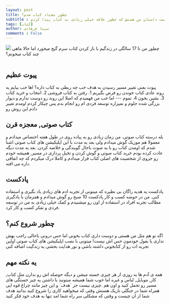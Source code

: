 ```yaml
---
layout: post
title: چطور معتاد کتاب شدم؟
subtitle : این پست داستان من هستش که چطور علاقه خیلی زیادی به کتاب پیدا کردم
tags: [کتاب]
author: سینا فرهادی
comments : False
---
```

<img src="https://img.huffingtonpost.com/asset/5d6ff1882500005500034195.jpeg?ops=scalefit_720_noupscale" />
چطور من تا 17 سالگی در زندگیم با باز کردن کتاب سرم گیج میخورد اما حالا ماهی چند کتاب میخونم؟
<br>
<br>

<h2>پیوت عظیم</h2>
پیوت یعنی تغییر مسیر رسیدن به هدف
خب چه ربطی به کتاب داره؟
اها خب بیایم یه روند عادی کتاب خوندن رو فرض بگیریم
1. رفتن به کتاب فروشی
2. انتخاب و خرید کتاب
3. بشین بخون
4. تموم
---
اما خب من فهمیدم که اصلا این روند رو دوست ندارم و دیوار بزرگی شده جلوم و نمیزاره توسعه فردی ام رو انجام بدم پس چیکار کردم اومدم تغییر دادم این روش رو
<br />
<h2>کتاب صوتی, معجزه قرن</h2>
بله درسته کتاب صوتی.
من زمان زیادی رو به پیاده روی در طول هفته اختصاص میدادم و معمولا هم موزیک گوش میدادم ولی بعد یه مدت با این اپلیکیشن های کتاب صوتی اشنا شدم
که اومدن کتاب رو با یه صوت باحال گویندگی و خلاصه کردن.
بعد یه مدت دیگه عادت کرده بودم خرید کتاب صوتی و گوش کردن و تخیل پردازی در مسیر, همیشه خودم رو جزوی از شخصیت های اصلی
کتاب قرار میدادم و کاملا درک میکردم که چه اتفاقی داره می افته.

<br />
<h2> پادکست </h2>
پادکست یه هدیه راگان بی نظیره که میتونی از تجربه ادم های زیادی یاد بگیری و استفاده کنی.
من در حوضه کسب و کار پادکست 10 صبح رو گوش میدادم و همزمان با یادگیری مطالب تجربه افراد در استفاده از اون رو میشنیدم و کمک
خیلی زیادی به من در توسعه فردی و تفکر کسب و کار کرد.

<br />
<h2>چطور شروع کنم؟</h2>
اگه تو هم مثل من هستی و دوست داری کتاب بخونی اما حس درونی باحالی راجب بهش نداری یا بقول خودمون حس اش نیست! میتونی با نصب
اپلیکیشن های کتاب صوتی اولین تجربه ات رو از کتابخونی داشته باشی و نور هدایت بخشی یه زندگیت اضافه کنی

<br />
<h2>یه نکته مهم</h2>
همه ی آدم ها یه روزی از هر چیزی خسته میشن و دیگه حوصله اش رو ندارن مثل کتاب, کار, موبایل, لباس و غیره
اما خوب شما همیشه میتونید با داشتن یه چیز خستگی های مسیر رو تحمل کنید و اون هم
.چیزی نیست جز `هدف` و این چیز مانند چراغ قوه ایی همراه شما در جنگلی تاریک هستش
وقتی که میخواهید کاری را شروع کنید بدانید هدف شما از ان چیست و وقتی که مشکلی سر راه شما امد تنها به هدف خود فکر کنید
